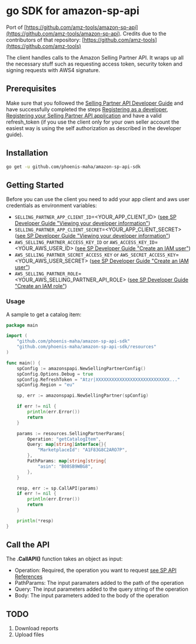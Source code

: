 # go SDK for amazon-sp-api

Port of [https://github.com/amz-tools/amazon-sp-api](https://github.com/amz-tools/amazon-sp-api).
Credits due to the contributors of that repository: [https://github.com/amz-tools](https://github.com/amz-tools)

The client handles calls to the Amazon Selling Partner API. It wraps up all the necessary stuff 
such as requesting access token, security token and signing requests with AWS4 signature.

## Prerequisites
Make sure that you followed the [Selling Partner API Developer Guide](https://github.com/amzn/selling-partner-api-docs/blob/main/guides/developer-guide/SellingPartnerApiDeveloperGuide.md)
and have successfully completed the steps [Registering as a developer](https://github.com/amzn/selling-partner-api-docs/blob/main/guides/developer-guide/SellingPartnerApiDeveloperGuide.md#registering-as-a-developer),
[Registering your Selling Partner API application](https://github.com/amzn/selling-partner-api-docs/blob/main/guides/developer-guide/SellingPartnerApiDeveloperGuide.md#registering-your-selling-partner-api-application)
and have a valid refresh_token (if you use the client only for your own seller account the easiest way is using the
self authorization as described in the developer guide).

## Installation
```bash
go get -u github.com/phoenis-maha/amazon-sp-api-sdk
```

## Getting Started
Before you can use the client you need to add your app client and aws user credentials as environment variables:

* `SELLING_PARTNER_APP_CLIENT_ID`=<YOUR_APP_CLIENT_ID> ([see SP Developer Guide "Viewing your developer information"](https://github.com/amzn/selling-partner-api-docs/blob/main/guides/developer-guide/SellingPartnerApiDeveloperGuide.md#viewing-your-developer-information))
* `SELLING_PARTNER_APP_CLIENT_SECRET`=<YOUR_APP_CLIENT_SECRET> ([see SP Developer Guide "Viewing your developer information"](https://github.com/amzn/selling-partner-api-docs/blob/main/guides/developer-guide/SellingPartnerApiDeveloperGuide.md#viewing-your-developer-information))
* `AWS_SELLING_PARTNER_ACCESS_KEY_ID` or `AWS_ACCESS_KEY_ID`=<YOUR_AWS_USER_ID> ([see SP Developer Guide "Create an IAM user"](https://github.com/amzn/selling-partner-api-docs/blob/main/guides/developer-guide/SellingPartnerApiDeveloperGuide.md#step-2-create-an-iam-user))
* `AWS_SELLING_PARTNER_SECRET_ACCESS_KEY` or `AWS_SECRET_ACCESS_KEY`=<YOUR_AWS_USER_SECRET> ([see SP Developer Guide "Create an IAM user"](https://github.com/amzn/selling-partner-api-docs/blob/main/guides/developer-guide/SellingPartnerApiDeveloperGuide.md#step-2-create-an-iam-user))
* `AWS_SELLING_PARTNER_ROLE`=<YOUR_AWS_SELLING_PARTNER_API_ROLE> ([see SP Developer Guide "Create an IAM role"](https://github.com/amzn/selling-partner-api-docs/blob/main/guides/developer-guide/SellingPartnerApiDeveloperGuide.md#step-4-create-an-iam-role))

### Usage

A sample to get a catalog item:
```go
package main 

import (
	"github.com/phoenis-maha/amazon-sp-api-sdk"
	"github.com/phoenis-maha/amazon-sp-api-sdk/resources"
)

func main() {
	spConfig := amazonspapi.NewSellingPartnerConfig()
	spConfig.Options.Debug = true
	spConfig.RefreshToken = "Atzr|XXXXXXXXXXXXXXXXXXXXXXXXXXXX..."
	spConfig.Region = "eu"

	sp, err := amazonspapi.NewSellingPartner(spConfig)

	if err != nil {
		println(err.Error())
		return
	}

	params := resources.SellingPartnerParams{
		Operation: "getCatalogItem",
		Query: map[string]interface{}{
			"MarketplaceId": "A1F83G8C2ARO7P",
		},
		PathParams: map[string]string{
			"asin": "B08SB9WBG8",
		},
	}

	resp, err := sp.CallAPI(params)
	if err != nil {
		println(err.Error())
		return
	}

	println(*resp)
}
```

## Call the API

The **.CallAPI()** function takes an object as input:
* Operation: Required, the operation you want to request [see SP API References](https://github.com/amzn/selling-partner-api-docs/tree/main/references)
* PathParams: The input paramaters added to the path of the operation
* Query: The input parameters added to the query string of the operation
* Body: The input parameters added to the body of the operation

## TODO
1. Download reports
2. Upload files
